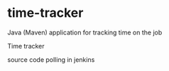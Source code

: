 # time-tracker
Java (Maven) application for tracking time on the job

Time tracker

source code polling in jenkins
